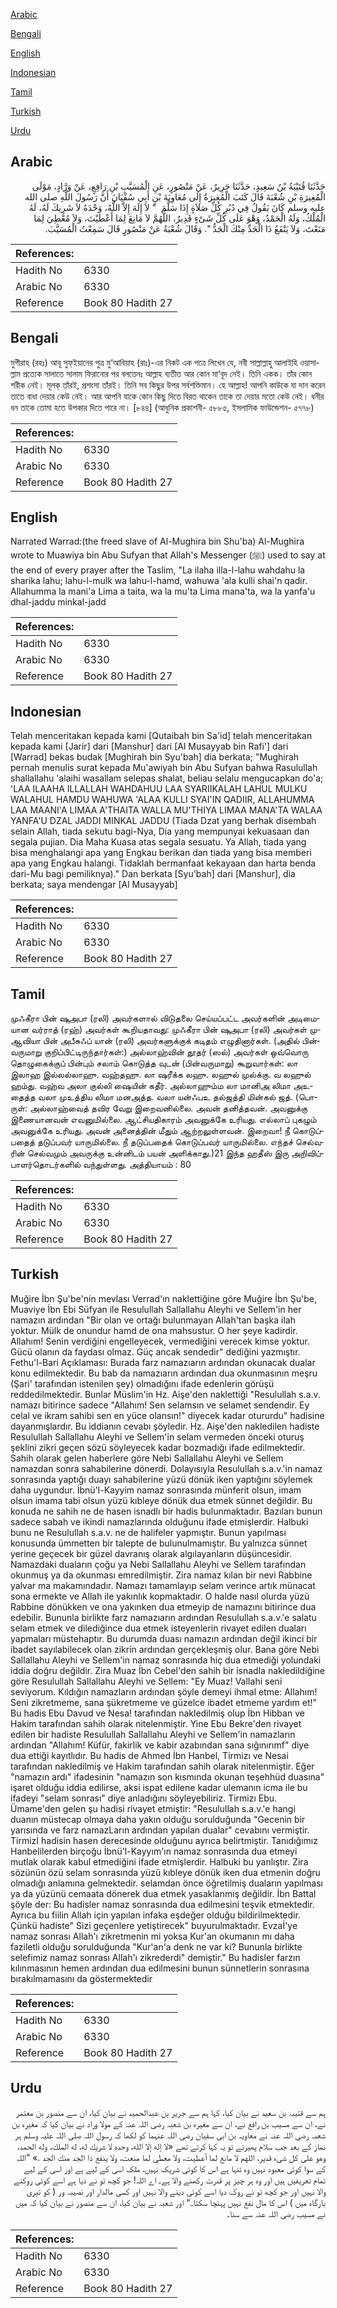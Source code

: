 [Arabic](#arabic)

[Bengali](#bengali)

[English](#english)

[Indonesian](#indonesian)

[Tamil](#tamil)

[Turkish](#turkish)

[Urdu](#urdu)

## Arabic


<div dir="rtl" lang="ar" style={{fontSize:'larger',backgroundColor:'#f8f9fa',padding:20}}>
حَدَّثَنَا قُتَيْبَةُ بْنُ سَعِيدٍ، حَدَّثَنَا جَرِيرٌ، عَنْ مَنْصُورٍ، عَنِ الْمُسَيَّبِ بْنِ رَافِعٍ، عَنْ وَرَّادٍ، مَوْلَى الْمُغِيرَةِ بْنِ شُعْبَةَ قَالَ كَتَبَ الْمُغِيرَةُ إِلَى مُعَاوِيَةَ بْنِ أَبِي سُفْيَانَ أَنَّ رَسُولَ اللَّهِ صلى الله عليه وسلم كَانَ يَقُولُ فِي دُبُرِ كُلِّ صَلاَةٍ إِذَا سَلَّمَ ‏ "‏ لاَ إِلَهَ إِلاَّ اللَّهُ، وَحْدَهُ لاَ شَرِيكَ لَهُ، لَهُ الْمُلْكُ، وَلَهُ الْحَمْدُ، وَهْوَ عَلَى كُلِّ شَىْءٍ قَدِيرٌ، اللَّهُمَّ لاَ مَانِعَ لِمَا أَعْطَيْتَ، وَلاَ مُعْطِيَ لِمَا مَنَعْتَ، وَلاَ يَنْفَعُ ذَا الْجَدِّ مِنْكَ الْجَدُّ ‏"‏‏.‏ وَقَالَ شُعْبَةُ عَنْ مَنْصُورٍ قَالَ سَمِعْتُ الْمُسَيَّبَ‏.‏
</div>
<div style={{backgroundColor:'#f8f9fa',padding:20, marginBottom: 10}}><table> <thead> <tr> <th>References:</th> <th></th> </tr> </thead> <tbody><tr><td>Hadith No</td><td>6330</td></tr><tr><td>Arabic No</td><td>6330</td></tr><tr><td>Reference</td><td>Book 80 Hadith 27</td></tr></tbody></table></div>

## Bengali


<div dir="ltr" lang="bn" style={{fontSize:'larger',backgroundColor:'#f8f9fa',padding:20}}>
মুগীরাহ (রহঃ) আবূ সুফ্ইয়ানের পুত্র মু‘আবিয়াহ (রাঃ)-এর নিকট এক পত্রে লিখেন যে, নবী সাল্লাল্লাহু আলাইহি ওয়াসাল্লাম প্রত্যেক সালাতে সালাম ফিরানোর পর বলতেনঃ আল্লাহ ব্যতীত আর কোন মা‘বূদ নেই। তিনি একক। তাঁর কোন শরীক নেই। মূলক্ তাঁরই, প্রশংসা তাঁরই। তিনি সব কিছুর উপর সর্বশক্তিমান। হে আল্লাহ! আপনি কাউকে যা দান করেন তাতে বাধা দেয়ার কেউ নেই। আর আপনি যাকে কোন কিছু দিতে বিরত থাকেন তাকে তা দেয়ার মতো কেউ নেই। ধনীর ধন তাকে তোমা হতে উপকার দিতে পারে না। [৮৪৪] (আধুনিক প্রকাশনী- ৫৮৮৫, ইসলামিক ফাউন্ডেশন- ৫৭৭৮)
</div>
<div style={{backgroundColor:'#f8f9fa',padding:20, marginBottom: 10}}><table> <thead> <tr> <th>References:</th> <th></th> </tr> </thead> <tbody><tr><td>Hadith No</td><td>6330</td></tr><tr><td>Arabic No</td><td>6330</td></tr><tr><td>Reference</td><td>Book 80 Hadith 27</td></tr></tbody></table></div>

## English


<div dir="ltr" lang="en" style={{fontSize:'larger',backgroundColor:'#f8f9fa',padding:20}}>
Narrated Warrad:(the freed slave of Al-Mughira bin Shu'ba) Al-Mughira wrote to Muawiya bin Abu Sufyan that Allah's Messenger (ﷺ) used to say at the end of every prayer after the Taslim, "La ilaha illa-l-lahu wahdahu la sharika lahu; lahu-l-mulk wa lahu-l-hamd, wahuwa 'ala kulli shai'n qadir. Allahumma la mani'a Lima a taita, wa la mu'ta Lima mana'ta, wa la yanfa'u dhal-jaddu minkal-jadd
</div>
<div style={{backgroundColor:'#f8f9fa',padding:20, marginBottom: 10}}><table> <thead> <tr> <th>References:</th> <th></th> </tr> </thead> <tbody><tr><td>Hadith No</td><td>6330</td></tr><tr><td>Arabic No</td><td>6330</td></tr><tr><td>Reference</td><td>Book 80 Hadith 27</td></tr></tbody></table></div>

## Indonesian


<div dir="ltr" lang="id" style={{fontSize:'larger',backgroundColor:'#f8f9fa',padding:20}}>
Telah menceritakan kepada kami [Qutaibah bin Sa'id] telah menceritakan kepada kami [Jarir] dari [Manshur] dari [Al Musayyab bin Rafi'] dari [Warrad] bekas budak [Mughirah bin Syu'bah] dia berkata; "Mughirah pernah menulis surat kepada Mu'awiyah bin Abu Sufyan bahwa Rasulullah shallallahu 'alaihi wasallam selepas shalat, beliau selalu mengucapkan do'a; 'LAA ILAAHA ILLALLAH WAHDAHUU LAA SYARIIKALAH LAHUL MULKU WALAHUL HAMDU WAHUWA 'ALAA KULLI SYAI'IN QADIIR, ALLAHUMMA LAA MAANI'A LIMAA A'THAITA WALLA MU'THIYA LIMAA MANA'TA WALAA YANFA'U DZAL JADDI MINKAL JADDU (Tiada Dzat yang berhak disembah selain Allah, tiada sekutu bagi-Nya, Dia yang mempunyai kekuasaan dan segala pujian. Dia Maha Kuasa atas segala sesuatu. Ya Allah, tiada yang bisa menghalangi apa yang Engkau berikan dan tiada yang bisa memberi apa yang Engkau halangi. Tidaklah bermanfaat kekayaan dan harta benda dari-Mu bagi pemiliknya)." Dan berkata [Syu'bah] dari [Manshur], dia berkata; saya mendengar [Al Musayyab]
</div>
<div style={{backgroundColor:'#f8f9fa',padding:20, marginBottom: 10}}><table> <thead> <tr> <th>References:</th> <th></th> </tr> </thead> <tbody><tr><td>Hadith No</td><td>6330</td></tr><tr><td>Arabic No</td><td>6330</td></tr><tr><td>Reference</td><td>Book 80 Hadith 27</td></tr></tbody></table></div>

## Tamil


<div dir="ltr" lang="ta" style={{fontSize:'larger',backgroundColor:'#f8f9fa',padding:20}}>
முஃகீரா பின் ஷுஅபா (ரலி) அவர்களால் விடுதலை செய்யப்பட்ட அவர்களின் அடிமையான வர்ராத் (ரஹ்) அவர்கள் கூறியதாவது: முஃகீரா பின் ஷுஅபா (ரலி) அவர்கள் முஆவியா பின் அபீசுஃப் யான் (ரலி) அவர்களுக்குக் கடிதம் எழுதினார்கள். (அதில் பின்வருமாறு குறிப்பிட்டிருந்தார்கள்:) அல்லாஹ்வின் தூதர் (ஸல்) அவர்கள் ஒவ்வொரு தொழுகைக்குப் பின்பும் சலாம் கொடுத்த வுடன் (பின்வருமாறு) கூறுவார்கள்: லா இலாஹ இல்லல்லாஹு. வஹ்தஹு. லா ஷரீக்க லஹு. லஹுல் முல்க்கு. வ லஹுல் ஹம்து. வஹ்வ அலா குல்லி ஷையின் கதீர். அல்லாஹும்ம லா மானிஅ லிமா அஉதைத்த வலா முஉத்திய லிமா மனஅத்த. வலா யன்ஃபஉ தல்ஜத்தி மின்கல் ஜத். (பொருள்: அல்லாஹ்வைத் தவிர வேறு இறைவனில்லை. அவன் தனித்தவன். அவனுக்கு இணையானவன் எவனுமில்லை. ஆட்சியதிகாரம் அவனுக்கே உரியது. எல்லாப் புகழும் அவனுக்கே உரியது. அவன் அனைத்தின் மீதும் ஆற்றலுள்ளவன். இறைவா! நீ கொடுப்பதைத் தடுப்பவர் யாருமில்லை. நீ தடுப்பதைக் கொடுப்பவர் யாருமில்லை. எந்தச் செல்வரின் செல்வமும் அவருக்கு உன்னிடம் பயன் அளிக்காது.)21 இந்த ஹதீஸ் இரு அறிவிப்பாளர்தொடர்களில் வந்துள்ளது. அத்தியாயம் : 80
</div>
<div style={{backgroundColor:'#f8f9fa',padding:20, marginBottom: 10}}><table> <thead> <tr> <th>References:</th> <th></th> </tr> </thead> <tbody><tr><td>Hadith No</td><td>6330</td></tr><tr><td>Arabic No</td><td>6330</td></tr><tr><td>Reference</td><td>Book 80 Hadith 27</td></tr></tbody></table></div>

## Turkish


<div dir="ltr" lang="tr" style={{fontSize:'larger',backgroundColor:'#f8f9fa',padding:20}}>
Muğire İbn Şu'be'nin mevlası Verrad'ın naklettiğine göre Muğire İbn Şu'be, Muaviye İbn Ebi Süfyan ile Resulullah Sallallahu Aleyhi ve Sellem'in her namazın ardından "Bir olan ve ortağı bulunmayan Allah'tan başka ilah yoktur. Mülk de onundur hamd de ona mahsustur. O her şeye kadirdir. Allahım! Senin verdiğini engelleyecek, vermediğini verecek kimse yoktur. Gücü olanın da faydası olmaz. Güç ancak sendedir" dediğini yazmıştır. Fethu'l-Bari Açıklaması: Burada farz namazıarın ardından okunacak dualar konu edilmektedir. Bu bab da namazıarın ardından dua okunmasının meşru (Şari' tarafından istenilen şey) olmadığını ifade edenlerin görüşü reddedilmektedir. Bunlar Müslim'in Hz. Aişe'den naklettiği "Resulullah s.a.v. namazı bitirince sadece "Allahım! Sen selamsın ve selamet sendendir. Ey celal ve ikram sahibi sen en yüce olansın!" diyecek kadar otururdu" hadisine dayanmışlardır. Bu iddianın cevabı şöyledir. Hz. Aişe'den nakledilen hadiste Resulullah Sallallahu Aleyhi ve Sellem'in selam vermeden önceki oturuş şeklini zikri geçen sözü söyleyecek kadar bozmadığı ifade edilmektedir. Sahih olarak gelen haberlere göre Nebi Sallallahu Aleyhi ve Sellem namazdan sonra sahabilerine dönerdi. Dolayısıyla Resulullah s.a.v.'in namaz sonrasında yaptığı duayı sahabilerine yüzü dönük iken yaptığını söylemek daha uygundur. İbnü'l-Kayyim namaz sonrasında münferit olsun, imam olsun imama tabi olsun yüzü kıbleye dönük dua etmek sünnet değildir. Bu konuda ne sahih ne de hasen isnadlı bir hadis bulunmaktadır. Bazıları bunun sadece sabah ve ikindi namazlarında olduğunu ifade etmişlerdir. Halbuki bunu ne Resulullah s.a.v. ne de halifeler yapmıştır. Bunun yapılması konusunda ümmetten bir talepte de bulunulmamıştır. Bu yalnızca sünnet yerine geçecek bir güzel davranış olarak algılayanların düşüncesidir. Namazdaki duaların çoğu ya Nebi Sallallahu Aleyhi ve Sellem tarafından okunmuş ya da okunması emredilmiştir. Zira namaz kılan bir nevi Rabbine yalvar ma makamındadır. Namazı tamamlayıp selam verince artık münacat sona ermekte ve Allah ile yakınlık kopmaktadır. O halde nasıl olurda yüzü Rabbine dönükken ve ona yakınken dua etmeyip de namazını bitirince dua edebilir. Bununla birlikte farz namazıarın ardından Resulullah s.a.v.'e salatu selam etmek ve dilediğince dua etmek isteyenlerin rivayet edilen duaları yapmaları müstehaptır. Bu durumda duası namazın ardından değil ikinci bir ibadet sayılabilecek olan zikrin ardından gerçekleşmiş olur. Bana göre Nebi Sallallahu Aleyhi ve Sellem'in namaz sonrasında hiç dua etmediği yolundaki iddia doğru değildir. Zira Muaz İbn Cebel'den sahih bir isnadla nakledildiğine göre Resulullah Sallallahu Aleyhi ve Sellem: "Ey Muaz! ValIahi seni seviyorum. Kıldığın namazların ardından şöyle demeyi ihmal etme: Allahım! Seni zikretmeme, sana şükretmeme ve güzelce ibadet etmeme yardım et!" Bu hadis Ebu Davud ve Nesa! tarafından nakledilmiş olup İbn Hibban ve Hakim tarafından sahih olarak nitelenmiştir. Yine Ebu Bekre'den rivayet edilen bir hadiste Resulullah Sallallahu Aleyhi ve Sellem'in namazların ardından "Allahım! Küfür, fakirlik ve kabir azabından sana sığınırımf" diye dua ettiği kayıtlıdır. Bu hadis de Ahmed İbn Hanbel, Tirmizı ve Nesai tarafından nakledilmiş ve Hakim tarafından sahih olarak nitelenmiştir. Eğer "namazın ardı" ifadesinin "namazın son kısmında okunan teşehhüd duasına" işaret olduğu iddia edilirse, aksi ispat edilene kadar ulemanın icma ile bu ifadeyi "selam sonrası" diye anladığını söyleyebiliriz. Tirmizı Ebu. Ümame'den gelen şu hadisi rivayet etmiştir: "Resulullah s.a.v.'e hangi duanın müstecap olmaya daha yakın olduğu sorulduğunda "Gecenin bir yarısında ve farz namazLarın ardından yapılan dualar" cevabını vermiştir. Tirmizİ hadisin hasen derecesinde olduğunu ayrıca belirtmiştir. Tanıdığımız Hanbelilerden birçoğu İbnü'l-Kayyım'ın namaz sonrasında dua etmeyi mutlak olarak kabul etmediğini ifade etmişlerdir. Halbuki bu yanlıştır. Zira sözünün özü selam sonrasında yüzü kıbleye dönük iken dua etmenin doğru olmadığı anlamına gelmektedir. selamdan önce öğretilmiş duaların yapılması ya da yüzünü cemaata dönerek dua etmek yasaklanmış değildir. İbn Battal şöyle der: Bu hadisler namaz sonrasında dua edilmesini teşvik etmektedir. Ayrıca bu fiilin Allah için yapılan infaka eşdeğer olduğu bildirilmektedir. Çünkü hadiste" Sizi geçenlere yetiştirecek" buyurulmaktadır. Evzaİ'ye namaz sonrası Allah'ı zikretmenin mi yoksa Kur'an okumanın mı daha faziletli olduğu sorulduğunda "Kur'an'a denk ne var ki? Bununla birlikte selefimiz namaz sonrası Allah'ı zikrederdi" demiştir." Bu hadisler farzın kılınmasının hemen ardından dua edilmesini bunun sünnetlerin sonrasına bırakılmamasını da göstermektedir
</div>
<div style={{backgroundColor:'#f8f9fa',padding:20, marginBottom: 10}}><table> <thead> <tr> <th>References:</th> <th></th> </tr> </thead> <tbody><tr><td>Hadith No</td><td>6330</td></tr><tr><td>Arabic No</td><td>6330</td></tr><tr><td>Reference</td><td>Book 80 Hadith 27</td></tr></tbody></table></div>

## Urdu


<div dir="rtl" lang="ur" style={{fontSize:'larger',backgroundColor:'#f8f9fa',padding:20}}>
ہم سے قتیبہ بن سعید نے بیان کیا، کہا ہم سے جریر بن عبدالحمید نے بیان کیا، ان سے منصور بن معتمر نے، ان سے مسیب بن رافع نے، ان سے مغیرہ بن شعبہ رضی اللہ عنہ کے مولا وراد نے بیان کیا کہ مغیرہ بن شعبہ رضی اللہ عنہ نے معاویہ بن ابی سفیان رضی اللہ عنہما کو لکھا کہ رسول اللہ صلی اللہ علیہ وسلم ہر نماز کے بعد جب سلام پھیرتے تو یہ کہا کرتے تھے «لا إله إلا الله،‏‏‏‏ وحده لا شريك له،‏‏‏‏ له الملك،‏‏‏‏ وله الحمد،‏‏‏‏ وهو على كل شىء قدير،‏‏‏‏ اللهم لا مانع لما أعطيت،‏‏‏‏ ولا معطي لما منعت،‏‏‏‏ ولا ينفع ذا الجد منك الجد‏ ‏‏.‏» ”اللہ کے سوا کوئی معبود نہیں وہ تنہا ہے اس کا کوئی شریک نہیں، ملک اسی کے لیے ہے اور اسی کے لیے تمام تعریفیں ہیں اور وہ ہر چیز پر قدرت رکھنے والا ہے۔ اے اللہ! جو کچھ تو نے دیا ہے اسے کوئی روکنے والا نہیں اور جو کچھ تو نے روک دیا اسے کوئی دینے والا نہیں اور کسی مالدار اور نصیبہ ور ( کو تیری بارگاہ میں ) اس کا مال نفع نہیں پہنچا سکتا۔“ اور شعبہ نے بیان کیا، ان سے منصور نے بیان کیا کہ میں نے مسیب رضی اللہ عنہ سے سنا۔
</div>
<div style={{backgroundColor:'#f8f9fa',padding:20, marginBottom: 10}}><table> <thead> <tr> <th>References:</th> <th></th> </tr> </thead> <tbody><tr><td>Hadith No</td><td>6330</td></tr><tr><td>Arabic No</td><td>6330</td></tr><tr><td>Reference</td><td>Book 80 Hadith 27</td></tr></tbody></table></div>